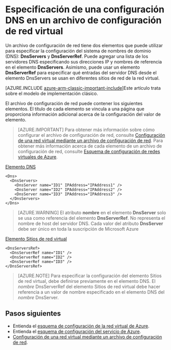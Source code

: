 <properties 
   pageTitle="Especificación de una configuración DNS en un archivo de configuración de red virtual | Microsoft Azure"
   description="Cómo cambiar la configuración del servidor DNS en una red virtual con un archivo de configuración de red virtual en el modelo de implementación clásico"
   services="virtual-network"
   documentationCenter="na"
   authors="telmosampaio"
   manager="carmonm"
   editor="tysonn" 
   tags="azure-service-management" />
<tags  
   ms.service="virtual-network"
   ms.devlang="na"
   ms.topic="article"
   ms.tgt_pltfrm="na"
   ms.workload="infrastructure-services"
   ms.date="02/23/2016"
   ms.author="telmos" />


# Especificación de una configuración DNS en un archivo de configuración de red virtual

Un archivo de configuración de red tiene dos elementos que puede utilizar para especificar la configuración del sistema de nombres de dominio (DNS): **DnsServers** y **DnsServerRef**. Puede agregar una lista de los servidores DNS especificando sus direcciones IP y nombres de referencia en el elemento **DnsServers**. Asimismo, puede usar un elemento **DnsServerRef** para especificar qué entradas del servidor DNS desde el elemento DnsServers se usan en diferentes sitios de red de la red virtual.

[AZURE.INCLUDE [azure-arm-classic-important-include](../../includes/azure-arm-classic-important-include.md)]Este artículo trata sobre el modelo de implementación clásico.

El archivo de configuración de red puede contener los siguientes elementos. El título de cada elemento se vincula a una página que proporciona información adicional acerca de la configuración del valor de elemento.

>[AZURE.IMPORTANT] Para obtener más información sobre cómo configurar el archivo de configuración de red, consulte [Configuración de una red virtual mediante un archivo de configuración de red](virtual-networks-using-network-configuration-file.md). Para obtener más información acerca de cada elemento de un archivo de configuración de red, consulte [Esquema de configuración de redes virtuales de Azure](https://msdn.microsoft.com/library/azure/jj157100.aspx).

[Elemento DNS](http://go.microsoft.com/fwlink/?LinkId=248093)

    <Dns>
      <DnsServers>
        <DnsServer name="ID1" IPAddress="IPAddress1" />
        <DnsServer name="ID2" IPAddress="IPAddress2" />
        <DnsServer name="ID3" IPAddress="IPAddress3" />
      </DnsServers>
    </Dns>

>[AZURE.WARNING] El atributo **nombre** en el elemento **DnsServer** solo se usa como referencia del elemento **DnsServerRef**. No representa el nombre de host del servidor DNS. Cada valor del atributo **DnsServer** debe ser único en toda la suscripción de Microsoft Azure

[Elemento Sitios de red virtual](http://go.microsoft.com/fwlink/?LinkId=248093)

	<DnsServersRef>
	  <DnsServerRef name="ID1" />
	  <DnsServerRef name="ID2" />
	  <DnsServerRef name="ID3" />
	</DnsServersRef>

>[AZURE.NOTE] Para especificar la configuración del elemento Sitios de red virtual, debe definirse previamente en el elemento DNS. El *nombre* DnsServerRef del elemento Sitios de red virtual debe hacer referencia a un valor de nombre especificado en el elemento DNS del *nombre* DnsServer.

## Pasos siguientes

- Entienda el [esquema de configuración de la red virtual de Azure](http://go.microsoft.com/fwlink/?LinkId=248093).
- Entienda el [esquema de configuración del servicio de Azure](https://msdn.microsoft.com/library/windowsazure/ee758710).
- [Configuración de una red virtual mediante un archivo de configuración de red](virtual-networks-using-network-configuration-file.md).

<!---HONumber=AcomDC_0302_2016-->